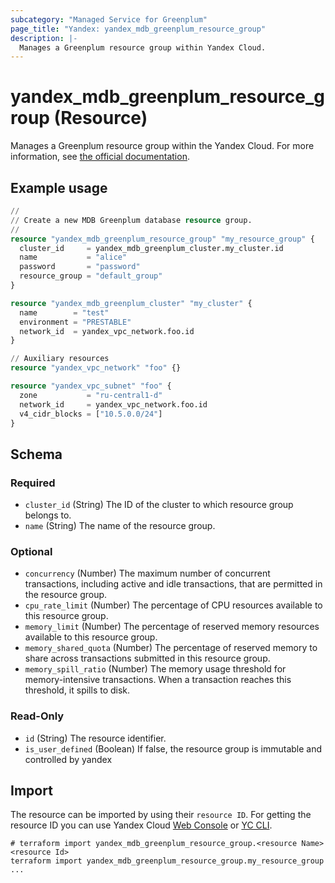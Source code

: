 ```yaml
---
subcategory: "Managed Service for Greenplum"
page_title: "Yandex: yandex_mdb_greenplum_resource_group"
description: |-
  Manages a Greenplum resource group within Yandex Cloud.
---
```


# yandex_mdb_greenplum_resource_group (Resource)

Manages a Greenplum resource group within the Yandex Cloud. For more information, see [the official documentation](https://yandex.cloud/docs/managed-greenplum/).

## Example usage

```terraform
//
// Create a new MDB Greenplum database resource group.
//
resource "yandex_mdb_greenplum_resource_group" "my_resource_group" {
  cluster_id     = yandex_mdb_greenplum_cluster.my_cluster.id
  name           = "alice"
  password       = "password"
  resource_group = "default_group"
}

resource "yandex_mdb_greenplum_cluster" "my_cluster" {
  name        = "test"
  environment = "PRESTABLE"
  network_id  = yandex_vpc_network.foo.id
}

// Auxiliary resources
resource "yandex_vpc_network" "foo" {}

resource "yandex_vpc_subnet" "foo" {
  zone           = "ru-central1-d"
  network_id     = yandex_vpc_network.foo.id
  v4_cidr_blocks = ["10.5.0.0/24"]
}
```

<!-- schema generated by tfplugindocs -->
## Schema

### Required

- `cluster_id` (String) The ID of the cluster to which resource group belongs to.
- `name` (String) The name of the resource group.

### Optional

- `concurrency` (Number) The maximum number of concurrent transactions, including active and idle transactions, that are permitted in the resource group.
- `cpu_rate_limit` (Number) The percentage of CPU resources available to this resource group.
- `memory_limit` (Number) The percentage of reserved memory resources available to this resource group.
- `memory_shared_quota` (Number) The percentage of reserved memory to share across transactions submitted in this resource group.
- `memory_spill_ratio` (Number) The memory usage threshold for memory-intensive transactions. When a transaction reaches this threshold, it spills to disk.

### Read-Only

- `id` (String) The resource identifier.
- `is_user_defined` (Boolean) If false, the resource group is immutable and controlled by yandex

## Import

The resource can be imported by using their `resource ID`. For getting the resource ID you can use Yandex Cloud [Web Console](https://console.yandex.cloud) or [YC CLI](https://yandex.cloud/docs/cli/quickstart).

```shell
# terraform import yandex_mdb_greenplum_resource_group.<resource Name> <resource Id>
terraform import yandex_mdb_greenplum_resource_group.my_resource_group ...
```
